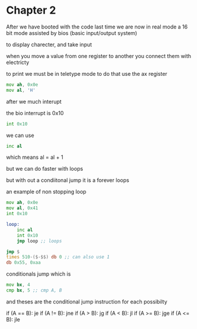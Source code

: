 # Chapter 2

After we have booted with the code last time we are now in real mode a 16 bit mode assisted by bios (basic input/output system)

to display charecter, and take input

when you move a value from one register to another you connect them with electricty

to print we must be in teletype mode to do that use the ax register

```asm
mov ah, 0x0e
mov al, 'H'
```

after we much interupt

the bio interrupt is 0x10

```asm
int 0x10
```

we can use 

```asm
inc al
```

which means al = al + 1

but we can do faster with loops

but with out a condiitonal jump it is a forever loops


an example of non stopping loop

```asm
mov ah, 0x0e
mov al, 0x41
int 0x10

loop:
    inc al
    int 0x10
    jmp loop ;; loops

jmp $
times 510-($-$$) db 0 ;; can also use 1
db 0x55, 0xaa

```

conditionals jump
which is 

```asm
mov bx, 4 
cmp bx, 5 ;; cmp A, B
```

and theses are the conditional jump instruction for each possibilty

if (A == B): je
if (A != B): jne
if (A > B): jg
if (A < B): jl
if (A >= B): jge
if (A <= B): jle
